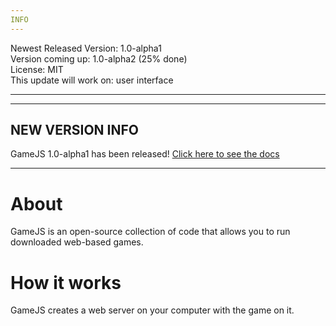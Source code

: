 ```yaml
---
INFO
---
```

Newest Released Version: 1.0-alpha1  
Version coming up: 1.0-alpha2 (25% done)  
License: MIT  
This update will work on: user interface

---
  
  
---
NEW VERSION INFO
---
GameJS 1.0-alpha1 has been released!
[Click here to see the docs](https://jackkillian.github.io/GameJS "Docs")

---
  
  

# About
GameJS is an open-source collection of code that allows you to run downloaded web-based games.

# How it works
GameJS creates a web server on your computer with the game on it.
